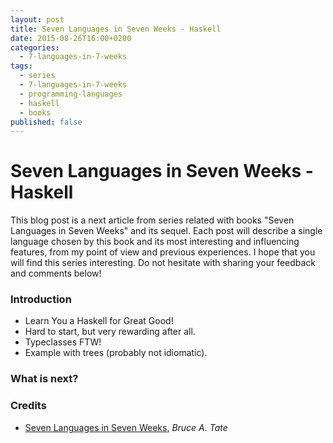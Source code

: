 ```yaml
---
layout: post
title: Seven Languages in Seven Weeks - Haskell
date: 2015-08-26T16:00+0200
categories:
  - 7-languages-in-7-weeks
tags:
  - series
  - 7-languages-in-7-weeks
  - programming-languages
  - haskell
  - books
published: false
---
```


# Seven Languages in Seven Weeks - Haskell

<quote class="disclaimer">This blog post is a next article from series related with books "Seven Languages in Seven Weeks" and its sequel. Each post will describe a single language chosen by this book and its most interesting and influencing features, from my point of view and previous experiences. I hope that you will find this series interesting. Do not hesitate with sharing your feedback and comments below!</quote>

### Introduction

- Learn You a Haskell for Great Good!
- Hard to start, but very rewarding after all.
- Typeclasses FTW!
- Example with trees (probably not idiomatic).

### What is next?

### Credits

- [Seven Languages in Seven Weeks](https://pragprog.com/book/btlang/seven-languages-in-seven-weeks), *Bruce A. Tate*
